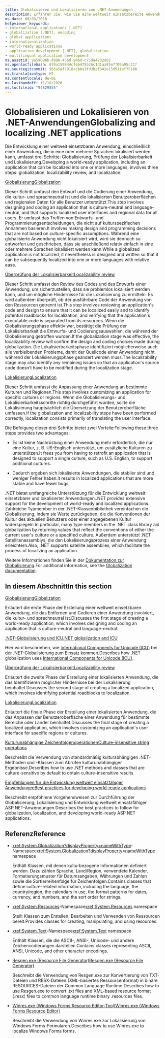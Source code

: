 ```yaml
---
title: Globalisieren und Lokalisieren von .NET-Anwendungen
description: Erfahren Sie, wie Sie eine weltweit einsatzbereite Anwendung entwickeln. Außerdem erfahren Sie mehr über die Globalisierung, die Überprüfung der Lokalisierung und die Lokalisierung in .NET.
ms.date: 06/08/2018
helpviewer_keywords:
- international applications [.NET]
- globalization [.NET], encoding
- global applications
- internationalization
- world-ready applications
- application development [.NET], globalization
- multilingual application development
ms.assetid: 9a59696b-d89b-45bd-946d-c75da4732d02
ms.openlocfilehash: 670a159844cfeb475b26c1d1aa85e7f09a95c21f
ms.sourcegitcommit: 965a5af7918acb0a3fd3baf342e15d511ef75188
ms.translationtype: HT
ms.contentlocale: de-DE
ms.lasthandoff: 11/18/2020
ms.locfileid: "94829855"
---
```

# <a name="globalizing-and-localizing-net-applications"></a><span data-ttu-id="72b30-104">Globalisieren und Lokalisieren von .NET-Anwendungen</span><span class="sxs-lookup"><span data-stu-id="72b30-104">Globalizing and localizing .NET applications</span></span>

<span data-ttu-id="72b30-105">Die Entwicklung einer weltweit einsetzbaren Anwendung, einschließlich einer Anwendung, die in eine oder mehrere Sprachen lokalisiert werden kann, umfasst drei Schritte: Globalisierung, Prüfung der Lokalisierbarkeit und Lokalisierung.</span><span class="sxs-lookup"><span data-stu-id="72b30-105">Developing a world-ready application, including an application that can be localized into one or more languages, involves three steps: globalization, localizability review, and localization.</span></span>

[<span data-ttu-id="72b30-106">Globalisierung</span><span class="sxs-lookup"><span data-stu-id="72b30-106">Globalization</span></span>](globalization.md)

<span data-ttu-id="72b30-107">Dieser Schritt umfasst den Entwurf und die Codierung einer Anwendung, die kultur- und sprachneutral ist und die lokalisierten Benutzeroberflächen und regionalen Daten für alle Benutzer unterstützt.</span><span class="sxs-lookup"><span data-stu-id="72b30-107">This step involves designing and coding an application that is culture-neutral and language-neutral, and that supports localized user interfaces and regional data for all users.</span></span> <span data-ttu-id="72b30-108">Er umfasst das Treffen von Entwurfs- und Programmierungsentscheidungen, die nicht auf kulturspezifischen Annahmen basieren.</span><span class="sxs-lookup"><span data-stu-id="72b30-108">It involves making design and programming decisions that are not based on culture-specific assumptions.</span></span> <span data-ttu-id="72b30-109">Während eine globalisierte Anwendung nicht lokalisiert wird, wird sie dennoch so entworfen und geschrieben, dass sie anschließend relativ einfach in eine oder mehrere Sprachen lokalisiert werden kann.</span><span class="sxs-lookup"><span data-stu-id="72b30-109">While a globalized application is not localized, it nevertheless is designed and written so that it can be subsequently localized into one or more languages with relative ease.</span></span>

[<span data-ttu-id="72b30-110">Überprüfung der Lokalisierbarkeit</span><span class="sxs-lookup"><span data-stu-id="72b30-110">Localizability review</span></span>](localizability-review.md)

<span data-ttu-id="72b30-111">Dieser Schritt umfasst den Review des Codes und des Entwurfs einer Anwendung, um sicherzustellen, dass sie problemlos lokalisiert werden kann, und um mögliche Hindernisse für die Lokalisierung zu ermitteln. Es wird außerdem überprüft, ob der ausführbare Code der Anwendung von den Ressourcen getrennt ist.</span><span class="sxs-lookup"><span data-stu-id="72b30-111">This step involves reviewing an application's code and design to ensure that it can be localized easily and to identify potential roadblocks for localization, and verifying that the application's executable code is separated from its resources.</span></span> <span data-ttu-id="72b30-112">Wenn die Globalisierungsphase effektiv war, bestätigt die Prüfung der Lokalisierbarkeit die Entwurfs- und Codierungsauswahlen, die während der Globalisierung getroffen wurden.</span><span class="sxs-lookup"><span data-stu-id="72b30-112">If the globalization stage was effective, the localizability review will confirm the design and coding choices made during globalization.</span></span> <span data-ttu-id="72b30-113">Die Lokalisierbarkeitsphase identifiziert möglicherweise auch alle verbleibenden Probleme, damit der Quellcode einer Anwendung nicht während der Lokalisierungsphase geändert werden muss.</span><span class="sxs-lookup"><span data-stu-id="72b30-113">The localizability stage may also identify any remaining issues so that an application's source code doesn't have to be modified during the localization stage.</span></span>

[<span data-ttu-id="72b30-114">Lokalisierung</span><span class="sxs-lookup"><span data-stu-id="72b30-114">Localization</span></span>](localization.md)

<span data-ttu-id="72b30-115">Dieser Schritt umfasst die Anpassung einer Anwendung an bestimmte Kulturen und Regionen.</span><span class="sxs-lookup"><span data-stu-id="72b30-115">This step involves customizing an application for specific cultures or regions.</span></span> <span data-ttu-id="72b30-116">Wenn die Globalisierungs- und Lokalisierbarkeitsschritte richtig durchgeführt wurden, sollte die Lokalisierung hauptsächlich die Übersetzung der Benutzeroberfläche umfassen.</span><span class="sxs-lookup"><span data-stu-id="72b30-116">If the globalization and localizability steps have been performed correctly, localization consists primarily of translating the user interface.</span></span>

<span data-ttu-id="72b30-117">Die Befolgung dieser drei Schritte bietet zwei Vorteile:</span><span class="sxs-lookup"><span data-stu-id="72b30-117">Following these three steps provides two advantages:</span></span>

- <span data-ttu-id="72b30-118">Es ist keine Nachrüstung einer Anwendung mehr erforderlich, die nur eine Kultur, z. B. US-Englisch unterstützt, um zusätzliche Kulturen zu unterstützen.</span><span class="sxs-lookup"><span data-stu-id="72b30-118">It frees you from having to retrofit an application that is designed to support a single culture, such as U.S. English, to support additional cultures.</span></span>

- <span data-ttu-id="72b30-119">Dadurch ergeben sich lokalisierte Anwendungen, die stabiler sind und weniger Fehler haben.</span><span class="sxs-lookup"><span data-stu-id="72b30-119">It results in localized applications that are more stable and have fewer bugs.</span></span>

<span data-ttu-id="72b30-120">.NET bietet umfangreiche Unterstützung für die Entwicklung weltweit einsetzbarer und lokalisierter Anwendungen.</span><span class="sxs-lookup"><span data-stu-id="72b30-120">.NET provides extensive support for the development of world-ready and localized applications.</span></span> <span data-ttu-id="72b30-121">Zahlreiche Typmember in der .NET-Klassenbibliothek vereinfachen die Globalisierung, indem sie Werte zurückgeben, die die Konventionen der Kultur des aktuellen Benutzers oder einer angegebenen Kultur widerspiegeln.</span><span class="sxs-lookup"><span data-stu-id="72b30-121">In particular, many type members in the .NET class library aid globalization by returning values that reflect the conventions of either the current user's culture or a specified culture.</span></span> <span data-ttu-id="72b30-122">Außerdem unterstützt .NET Satellitenassemblys, die den Lokalisierungsprozess einer Anwendung erleichtern.</span><span class="sxs-lookup"><span data-stu-id="72b30-122">Also, .NET supports satellite assemblies, which facilitate the process of localizing an application.</span></span>

<span data-ttu-id="72b30-123">Weitere Informationen finden Sie in der [Dokumentation zur Globalisierung](/globalization/).</span><span class="sxs-lookup"><span data-stu-id="72b30-123">For additional information, see the [Globalization documentation](/globalization/).</span></span>

## <a name="in-this-section"></a><span data-ttu-id="72b30-124">In diesem Abschnitt</span><span class="sxs-lookup"><span data-stu-id="72b30-124">In this section</span></span>

[<span data-ttu-id="72b30-125">Globalisierung</span><span class="sxs-lookup"><span data-stu-id="72b30-125">Globalization</span></span>](globalization.md)

<span data-ttu-id="72b30-126">Erläutert die erste Phase der Erstellung einer weltweit einsetzbaren Anwendung, die das Entfernen und Codieren einer Anwendung involviert, die kultur- und sprachneutral ist.</span><span class="sxs-lookup"><span data-stu-id="72b30-126">Discusses the first stage of creating a world-ready application, which involves designing and coding an application that is culture-neutral and language-neutral.</span></span>

[<span data-ttu-id="72b30-127">.NET-Globalisierung und ICU</span><span class="sxs-lookup"><span data-stu-id="72b30-127">.NET globalization and ICU</span></span>](globalization-icu.md)

<span data-ttu-id="72b30-128">Hier wird beschrieben, wie [International Components for Unicode (ICU)](http://site.icu-project.org/home) bei der .NET-Globalisierung zum Einsatz kommen.</span><span class="sxs-lookup"><span data-stu-id="72b30-128">Describes how .NET globalization uses [International Components for Unicode (ICU)](http://site.icu-project.org/home).</span></span>

[<span data-ttu-id="72b30-129">Überprüfung der Lokalisierbarkeit</span><span class="sxs-lookup"><span data-stu-id="72b30-129">Localizability review</span></span>](localizability-review.md)

<span data-ttu-id="72b30-130">Erläutert die zweite Phase der Erstellung einer lokalisierten Anwendung, die das Identifizieren möglicher Hindernisse bei der Lokalisierung beinhaltet.</span><span class="sxs-lookup"><span data-stu-id="72b30-130">Discusses the second stage of creating a localized application, which involves identifying potential roadblocks to localization.</span></span>

[<span data-ttu-id="72b30-131">Lokalisierung</span><span class="sxs-lookup"><span data-stu-id="72b30-131">Localization</span></span>](localization.md)

<span data-ttu-id="72b30-132">Erläutert die finale Phase der Erstellung einer lokalisierten Anwendung, die das Anpassen der Benutzeroberfläche einer Anwendung für bestimmte Bereiche oder Länder beinhaltet.</span><span class="sxs-lookup"><span data-stu-id="72b30-132">Discusses the final stage of creating a localized application, which involves customizing an application's user interface for specific regions or cultures.</span></span>

[<span data-ttu-id="72b30-133">Kulturunabhängige Zeichenfolgenoperationen</span><span class="sxs-lookup"><span data-stu-id="72b30-133">Culture-insensitive string operations</span></span>](culture-insensitive-string-operations.md)

<span data-ttu-id="72b30-134">Beschreibt die Verwendung von standardmäßig kulturabhängigen .NET-Methoden und -Klassen zum Abrufen kulturunabhängiger Ergebnisse.</span><span class="sxs-lookup"><span data-stu-id="72b30-134">Describes how to use .NET methods and classes that are culture-sensitive by default to obtain culture-insensitive results.</span></span>

[<span data-ttu-id="72b30-135">Empfehlungen für die Entwicklung weltweit einsatzfähiger Anwendungen</span><span class="sxs-lookup"><span data-stu-id="72b30-135">Best practices for developing world-ready applications</span></span>](best-practices-for-developing-world-ready-apps.md)

<span data-ttu-id="72b30-136">Beschreibt empfohlene Vorgehensweisen zur Durchführung der Globalisierung, Lokalisierung und Entwicklung weltweit einsatzfähiger ASP.NET-Anwendungen.</span><span class="sxs-lookup"><span data-stu-id="72b30-136">Describes the best practices to follow for globalization, localization, and developing world-ready ASP.NET applications.</span></span>

## <a name="reference"></a><span data-ttu-id="72b30-137">Referenz</span><span class="sxs-lookup"><span data-stu-id="72b30-137">Reference</span></span>

- <span data-ttu-id="72b30-138"><xref:System.Globalization?displayProperty=nameWithType>-Namespace</span><span class="sxs-lookup"><span data-stu-id="72b30-138"><xref:System.Globalization?displayProperty=nameWithType> namespace</span></span>

   <span data-ttu-id="72b30-139">Enthält Klassen, mit denen kulturbezogene Informationen definiert werden. Dazu zählen Sprache, Land/Region, verwendete Kalender, Formatierungsmuster für Datumsangaben, Währungen und Zahlen sowie die Sortierreihenfolge für Zeichenfolgen.</span><span class="sxs-lookup"><span data-stu-id="72b30-139">Contains classes that define culture-related information, including the language, the country/region, the calendars in use, the format patterns for dates, currency, and numbers, and the sort order for strings.</span></span>

- <span data-ttu-id="72b30-140"><xref:System.Resources>-Namespace</span><span class="sxs-lookup"><span data-stu-id="72b30-140"><xref:System.Resources> namespace</span></span>

   <span data-ttu-id="72b30-141">Stellt Klassen zum Erstellen, Bearbeiten und Verwenden von Ressourcen bereit.</span><span class="sxs-lookup"><span data-stu-id="72b30-141">Provides classes for creating, manipulating, and using resources.</span></span>

- <span data-ttu-id="72b30-142"><xref:System.Text>-Namespace</span><span class="sxs-lookup"><span data-stu-id="72b30-142"><xref:System.Text> namespace</span></span>

   <span data-ttu-id="72b30-143">Enthält Klassen, die die ASCII-, ANSI-, Unicode- und andere Zeichencodierungen darstellen.</span><span class="sxs-lookup"><span data-stu-id="72b30-143">Contains classes representing ASCII, ANSI, Unicode, and other character encodings.</span></span>

- [<span data-ttu-id="72b30-144">Resgen.exe (Resource File Generator)</span><span class="sxs-lookup"><span data-stu-id="72b30-144">Resgen.exe (Resource File Generator)</span></span>](../../framework/tools/resgen-exe-resource-file-generator.md)

   <span data-ttu-id="72b30-145">Beschreibt die Verwendung von Resgen.exe zur Konvertierung von TXT-Dateien und RESX-Dateien (XML-basiertes Ressourcenformat) in binäre RESOURCES-Dateien der Common Language Runtime.</span><span class="sxs-lookup"><span data-stu-id="72b30-145">Describes how to use Resgen.exe to convert .txt files and XML-based resource format (.resx) files to common language runtime binary .resources files.</span></span>

- [<span data-ttu-id="72b30-146">Winres.exe (Windows Forms Resource Editor-Tool)</span><span class="sxs-lookup"><span data-stu-id="72b30-146">Winres.exe (Windows Forms Resource Editor)</span></span>](../../framework/tools/winres-exe-windows-forms-resource-editor.md)

   <span data-ttu-id="72b30-147">Beschreibt die Verwendung von Winres.exe zur Lokalisierung von Windows Forms-Formularen.</span><span class="sxs-lookup"><span data-stu-id="72b30-147">Describes how to use Winres.exe to localize Windows Forms forms.</span></span>
